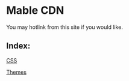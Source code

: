 # Mable CDN

You may hotlink from this site if you would like.

## Index:

[CSS](css)

[Themes](themes)